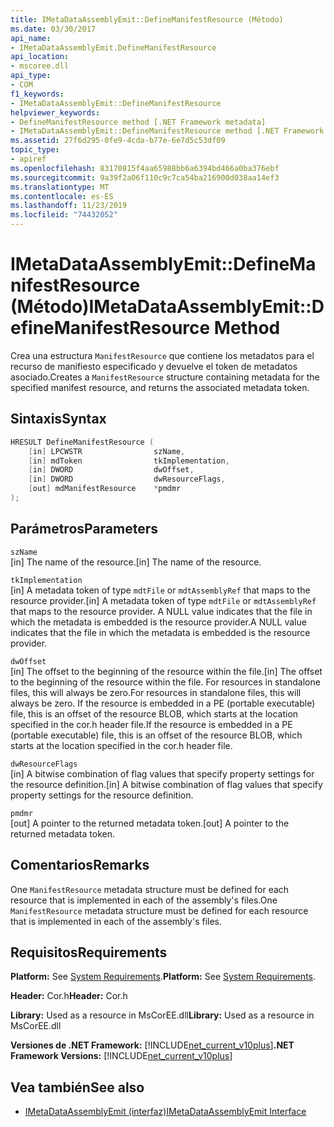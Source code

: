```yaml
---
title: IMetaDataAssemblyEmit::DefineManifestResource (Método)
ms.date: 03/30/2017
api_name:
- IMetaDataAssemblyEmit.DefineManifestResource
api_location:
- mscoree.dll
api_type:
- COM
f1_keywords:
- IMetaDataAssemblyEmit::DefineManifestResource
helpviewer_keywords:
- DefineManifestResource method [.NET Framework metadata]
- IMetaDataAssemblyEmit::DefineManifestResource method [.NET Framework metadata]
ms.assetid: 27f6d295-0fe9-4cda-b77e-6e7d5c53df09
topic_type:
- apiref
ms.openlocfilehash: 83170815f4aa65988bb6a6394bd466a0ba376ebf
ms.sourcegitcommit: 9a39f2a06f110c9c7ca54ba216900d038aa14ef3
ms.translationtype: MT
ms.contentlocale: es-ES
ms.lasthandoff: 11/23/2019
ms.locfileid: "74432052"
---
```

# <a name="imetadataassemblyemitdefinemanifestresource-method"></a><span data-ttu-id="ee8e5-102">IMetaDataAssemblyEmit::DefineManifestResource (Método)</span><span class="sxs-lookup"><span data-stu-id="ee8e5-102">IMetaDataAssemblyEmit::DefineManifestResource Method</span></span>
<span data-ttu-id="ee8e5-103">Crea una estructura `ManifestResource` que contiene los metadatos para el recurso de manifiesto especificado y devuelve el token de metadatos asociado.</span><span class="sxs-lookup"><span data-stu-id="ee8e5-103">Creates a `ManifestResource` structure containing metadata for the specified manifest resource, and returns the associated metadata token.</span></span>  
  
## <a name="syntax"></a><span data-ttu-id="ee8e5-104">Sintaxis</span><span class="sxs-lookup"><span data-stu-id="ee8e5-104">Syntax</span></span>  
  
```cpp  
HRESULT DefineManifestResource (  
    [in] LPCWSTR                szName,   
    [in] mdToken                tkImplementation,   
    [in] DWORD                  dwOffset,   
    [in] DWORD                  dwResourceFlags,  
    [out] mdManifestResource    *pmdmr  
);  
```  
  
## <a name="parameters"></a><span data-ttu-id="ee8e5-105">Parámetros</span><span class="sxs-lookup"><span data-stu-id="ee8e5-105">Parameters</span></span>  
 `szName`  
 <span data-ttu-id="ee8e5-106">[in] The name of the resource.</span><span class="sxs-lookup"><span data-stu-id="ee8e5-106">[in] The name of the resource.</span></span>  
  
 `tkImplementation`  
 <span data-ttu-id="ee8e5-107">[in] A metadata token of type `mdtFile` or `mdtAssemblyRef` that maps to the resource provider.</span><span class="sxs-lookup"><span data-stu-id="ee8e5-107">[in] A metadata token of type `mdtFile` or `mdtAssemblyRef` that maps to the resource provider.</span></span> <span data-ttu-id="ee8e5-108">A NULL value indicates that the file in which the metadata is embedded is the resource provider.</span><span class="sxs-lookup"><span data-stu-id="ee8e5-108">A NULL value indicates that the file in which the metadata is embedded is the resource provider.</span></span>  
  
 `dwOffset`  
 <span data-ttu-id="ee8e5-109">[in] The offset to the beginning of the resource within the file.</span><span class="sxs-lookup"><span data-stu-id="ee8e5-109">[in] The offset to the beginning of the resource within the file.</span></span> <span data-ttu-id="ee8e5-110">For resources in standalone files, this will always be zero.</span><span class="sxs-lookup"><span data-stu-id="ee8e5-110">For resources in standalone files, this will always be zero.</span></span> <span data-ttu-id="ee8e5-111">If the resource is embedded in a PE (portable executable) file, this is an offset of the resource BLOB, which starts at the location specified in the cor.h header file.</span><span class="sxs-lookup"><span data-stu-id="ee8e5-111">If the resource is embedded in a PE (portable executable) file, this is an offset of the resource BLOB, which starts at the location specified in the cor.h header file.</span></span>  
  
 `dwResourceFlags`  
 <span data-ttu-id="ee8e5-112">[in] A bitwise combination of flag values that specify property settings for the resource definition.</span><span class="sxs-lookup"><span data-stu-id="ee8e5-112">[in] A bitwise combination of flag values that specify property settings for the resource definition.</span></span>  
  
 `pmdmr`  
 <span data-ttu-id="ee8e5-113">[out] A pointer to the returned metadata token.</span><span class="sxs-lookup"><span data-stu-id="ee8e5-113">[out] A pointer to the returned metadata token.</span></span>  
  
## <a name="remarks"></a><span data-ttu-id="ee8e5-114">Comentarios</span><span class="sxs-lookup"><span data-stu-id="ee8e5-114">Remarks</span></span>  
 <span data-ttu-id="ee8e5-115">One `ManifestResource` metadata structure must be defined for each resource that is implemented in each of the assembly's files.</span><span class="sxs-lookup"><span data-stu-id="ee8e5-115">One `ManifestResource` metadata structure must be defined for each resource that is implemented in each of the assembly's files.</span></span>  
  
## <a name="requirements"></a><span data-ttu-id="ee8e5-116">Requisitos</span><span class="sxs-lookup"><span data-stu-id="ee8e5-116">Requirements</span></span>  
 <span data-ttu-id="ee8e5-117">**Platform:** See [System Requirements](../../../../docs/framework/get-started/system-requirements.md).</span><span class="sxs-lookup"><span data-stu-id="ee8e5-117">**Platform:** See [System Requirements](../../../../docs/framework/get-started/system-requirements.md).</span></span>  
  
 <span data-ttu-id="ee8e5-118">**Header:** Cor.h</span><span class="sxs-lookup"><span data-stu-id="ee8e5-118">**Header:** Cor.h</span></span>  
  
 <span data-ttu-id="ee8e5-119">**Library:** Used as a resource in MsCorEE.dll</span><span class="sxs-lookup"><span data-stu-id="ee8e5-119">**Library:** Used as a resource in MsCorEE.dll</span></span>  
  
 <span data-ttu-id="ee8e5-120">**Versiones de .NET Framework:** [!INCLUDE[net_current_v10plus](../../../../includes/net-current-v10plus-md.md)]</span><span class="sxs-lookup"><span data-stu-id="ee8e5-120">**.NET Framework Versions:** [!INCLUDE[net_current_v10plus](../../../../includes/net-current-v10plus-md.md)]</span></span>  
  
## <a name="see-also"></a><span data-ttu-id="ee8e5-121">Vea también</span><span class="sxs-lookup"><span data-stu-id="ee8e5-121">See also</span></span>

- [<span data-ttu-id="ee8e5-122">IMetaDataAssemblyEmit (interfaz)</span><span class="sxs-lookup"><span data-stu-id="ee8e5-122">IMetaDataAssemblyEmit Interface</span></span>](../../../../docs/framework/unmanaged-api/metadata/imetadataassemblyemit-interface.md)
